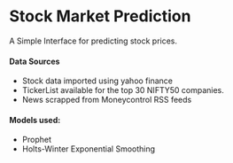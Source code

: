 # Stock Market Prediction
A Simple Interface for predicting stock prices.

#### Data Sources
- Stock data imported using yahoo finance
- TickerList available for the top 30 NIFTY50 companies.
- News scrapped from Moneycontrol RSS feeds

#### Models used:
- Prophet
- Holts-Winter Exponential Smoothing
